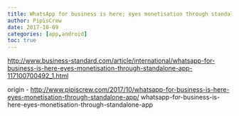 ```yaml
---
title: WhatsApp for business is here; eyes monetisation through standalone app
author: PipisCrew
date: 2017-10-09
categories: [app,android]
toc: true
---
```


http://www.business-standard.com/article/international/whatsapp-for-business-is-here-eyes-monetisation-through-standalone-app-117100700492_1.html

origin - http://www.pipiscrew.com/2017/10/whatsapp-for-business-is-here-eyes-monetisation-through-standalone-app/ whatsapp-for-business-is-here-eyes-monetisation-through-standalone-app